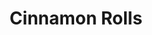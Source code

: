 ---
layout: recette
categories: [recettes]
hidden: false
lang: fr
pour: pour 4 rolls
title: Cinnamon Rolls
type: boulangerie
ingredients: 
  - nom: lait tiède 
    qte: 160
    unite: mL
  - nom: sucre
    qte: 50
    unite: gr
  - nom: beurre fondu
    qte: 40
    unite: gr
  - nom: levure sèche
    qte: 3
    unite: gr
  - nom: farine blanche
    qte: 160
    unite: gr
  - nom: farine blanche
    qte: 40
    unite: gr
  - nom: farine
    qte: 100
    unite: gr
  - nom: levure chimique
    qte: 1.5
    unite: gr
  - nom: sel
    qte: 1
    unite: gr
  - nom: vergeoise
    qte: 50
    unite: gr
  - nom: beurre pommade
    qte: 55
    unite: gr
  - nom: cannelle en poudre
    qte: 2
    unite: cuillères à café
etapes:
  - label: Activation de la levure
    details:
      - Faire fondre les 40 grammes de beurre au micro ondes
      - Mélanger le lait, le sucre et le beurre. Le tout ne doit pas être trop chaud sinon la levure ne pourra pas fonctionner.
      - Ajouter la levure sèche, mélanger, couvrir et laisser agir dans un endroit chaud 15 minutes. 
  - label: Pâte 1/2
    details:
      - Ajouter 160 grammes de farine et mélanger avec une cuillère en bois jusqu'à absorption.
      - Couvrir et laisser reposer dans un endroit chaud 1h30, cela devrait doubler de taille.
  - label: Garniture
    details: 
      - Mélanger la vergeoise avec le beurre pommade
      - Ajouter la canelle et mélanger
      - Mettre de côté
  - label: Pâte 2/2
    details: 
      - Ajouter les 40 grammes de farine, la levure chimique et le sel
      - Mélanger brièvement puis déposer sur le plan de travail
      - Pétrir pendant 10 minutes jusqu'à ce que la pâte soit bien lisse. Ajouter de la farine si la pâte colle trop.
      - Abaisser grossièrement la pâte avec les doigts de façon à obtenir un rectangle
      - Utiliser un rouleau à pâtisserie pour obtenir un rectangle d'un centimètre d'épaisseur
      - Bien faire les coins
  - label: Assemblage
    details: 
      - Étaler la garniture sur la pâte
      - Rouler la pâte, ne pas trop la serrer
      - Couper en rouleaux de taille égale
      - Beurrer un moule rectangle
      - Placer les cinnamon rolls dans le plat en les espaçant bien
      - Laisser reposer 45 minutes, cela devrait doubler de taille.
notes:
  - Ajouter un peu de farine pendant le pétrissage si la pâte colle trop (très peu à la fois !)
  - Après le pétrissage, la boule de pâte doit être bien lisse et si on appuie dessus, le trou doit se refermer.
  - Si la pâte est trop souple, la mettre au frais 15 minutes
  - Au roulage il ne faut pas trop serrer la pâte car elle a besoin d'espace pour pousser une nouvelle fois.
cuissonMinutes: 30
cuisson: 
  - Battre un oeuf et passer un coup de pinceau sur les rolls
  - Préchauffer le four à 180°C
  - Placer un verre d'eau dans le four
  - Cuire pendant 30 minutes 
  - Laisser refroidir 10 minutes avant de déguster
---